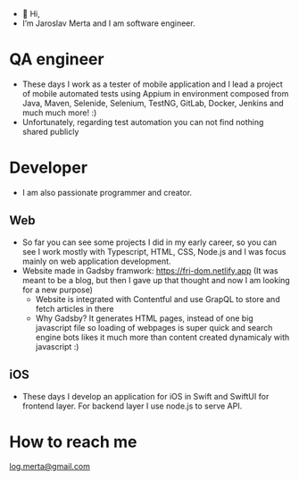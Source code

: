 - 👋 Hi,
- I’m Jaroslav Merta and I am software engineer.

# QA engineer

- These days I work as a tester of mobile application and I lead a project of mobile automated tests using Appium in environment composed from Java, Maven, Selenide, Selenium, TestNG, GitLab, Docker, Jenkins and much much more! :)
- Unfortunately, regarding test automation you can not find nothing shared publicly

# Developer

- I am also passionate programmer and creator.
  
## Web

- So far you can see some projects I did in my early career, so you can see I work mostly with Typescript, HTML, CSS, Node.js and I was focus mainly on web application development.
- Website made in Gadsby framwork: https://fri-dom.netlify.app (It was meant to be a blog, but then I gave up that thought and now I am looking for a new purpose)
  - Website is integrated with Contentful and use GrapQL to store and fetch articles in there
  - Why Gadsby? It generates HTML pages, instead of one big javascript file so loading of webpages is super quick and search engine bots likes it much more than content created dynamicaly with javascript :)

## iOS

- These days I develop an application for iOS in Swift and SwiftUI for frontend layer. For backend layer I use node.js to serve API.


# How to reach me 
log.merta@gmail.com

<!---
jaroslavmerta/jaroslavmerta is a ✨ special ✨ repository because its `README.md` (this file) appears on your GitHub profile.
You can click the Preview link to take a look at your changes.

what still can be useful
- 💞️ I’m looking to collaborate on digital comics
--->
